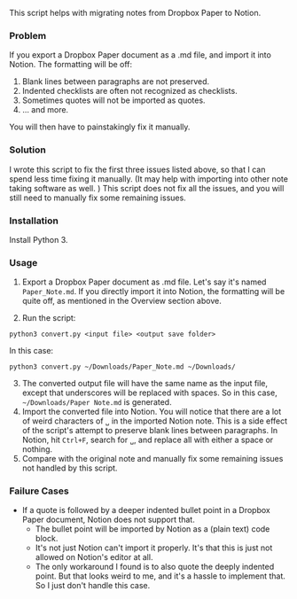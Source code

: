This script helps with migrating notes from Dropbox Paper to Notion.

### Problem
If you export a Dropbox Paper document as a .md file, and import it into Notion.
The formatting will be off:
1. Blank lines between paragraphs are not preserved.
2. Indented checklists are often not recognized as checklists.
3. Sometimes quotes will not be imported as quotes.
4. ... and more.

You will then have to painstakingly fix it manually.

### Solution
I wrote this script to fix the first three issues listed above, so that I can spend less time fixing it manually. 
(It may help with importing into other note taking software as well. )
This script does not fix all the issues, and you will still need to manually fix some remaining issues.

### Installation
Install Python 3.

### Usage
1. Export a Dropbox Paper document as .md file. Let's say it's named `Paper_Note.md`.
If you directly import it into Notion, the formatting will be quite off, as mentioned in the Overview section above.

2. Run the script:
```
python3 convert.py <input file> <output save folder>
```
In this case:
```
python3 convert.py ~/Downloads/Paper_Note.md ~/Downloads/
```

3. The converted output file will have the same name as the input file, except that underscores will be replaced with spaces. So in this case, `~/Downloads/Paper Note.md` is generated.
4. Import the converted file into Notion. You will notice that there are a lot of weird characters of `␣` in the imported Notion note. This is a side effect of the script's attempt to preserve blank lines between paragraphs. In Notion, hit `Ctrl+F`, search for `␣`, and replace all with either a space or nothing.
5. Compare with the original note and manually fix some remaining issues not handled by this script.

### Failure Cases
- If a quote is followed by a deeper indented bullet point in a Dropbox Paper document, Notion does not support that.
  - The bullet point will be imported by Notion as a (plain text) code block.
  - It's not just Notion can't import it properly. It's that this is just not allowed on Notion's editor at all.
  - The only workaround I found is to also quote the deeply indented point. But that looks weird to me, and it's a hassle to implement that. So I just don't handle this case.
